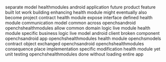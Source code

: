 separate model healthmodules android application future product feature built lot work building enhancing health module might eventually also become project contract health module expose interface defined health module communication model common across openchsandroid openchshealthmodules allow common domain logic live module health module specific business logic live model android client broken component openchsandroid app openchshealthmodules health module openchsmodels contract object exchanged openchsandroid openchshealthmodules consequence place implementation specific modification health module yet unit testing openchshealthmodules done without loading entire app